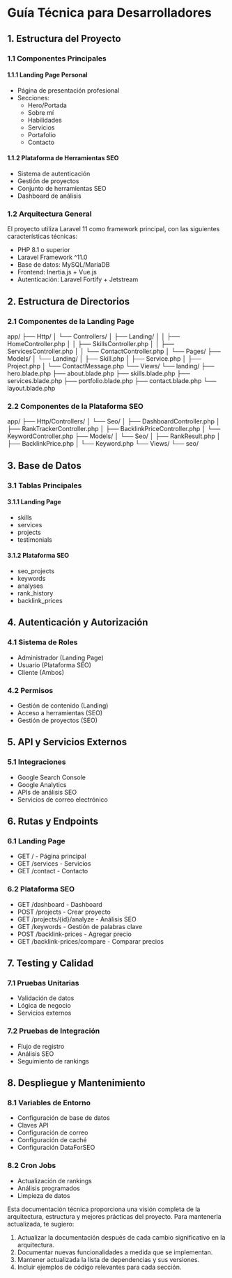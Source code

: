 # Guía Técnica para Desarrolladores

## 1. Estructura del Proyecto

### 1.1 Componentes Principales

#### 1.1.1 Landing Page Personal
- Página de presentación profesional
- Secciones:
  - Hero/Portada
  - Sobre mí
  - Habilidades
  - Servicios
  - Portafolio
  - Contacto

#### 1.1.2 Plataforma de Herramientas SEO
- Sistema de autenticación
- Gestión de proyectos
- Conjunto de herramientas SEO
- Dashboard de análisis

### 1.2 Arquitectura General
El proyecto utiliza Laravel 11 como framework principal, con las siguientes características técnicas:

- PHP 8.1 o superior
- Laravel Framework ^11.0
- Base de datos: MySQL/MariaDB
- Frontend: Inertia.js + Vue.js
- Autenticación: Laravel Fortify + Jetstream

## 2. Estructura de Directorios

### 2.1 Componentes de la Landing Page
app/
├── Http/
│   └── Controllers/
│       ├── Landing/
│       │   ├── HomeController.php
│       │   ├── SkillsController.php
│       │   ├── ServicesController.php
│       │   └── ContactController.php
│       └── Pages/
├── Models/
│   └── Landing/
│       ├── Skill.php
│       ├── Service.php
│       ├── Project.php
│       └── ContactMessage.php
└── Views/
    └── landing/
        ├── hero.blade.php
        ├── about.blade.php
        ├── skills.blade.php
        ├── services.blade.php
        ├── portfolio.blade.php
        ├── contact.blade.php
        └── layout.blade.php


### 2.2 Componentes de la Plataforma SEO
app/
├── Http/Controllers/
│   └── Seo/
│       ├── DashboardController.php
│       ├── RankTrackerController.php
│       ├── BacklinkPriceController.php
│       └── KeywordController.php
├── Models/
│   └── Seo/
│       ├── RankResult.php
│       ├── BacklinkPrice.php
│       └── Keyword.php
└── Views/
    └── seo/


## 3. Base de Datos

### 3.1 Tablas Principales

#### 3.1.1 Landing Page
- skills
- services
- projects
- testimonials

#### 3.1.2 Plataforma SEO
- seo_projects
- keywords
- analyses
- rank_history
- backlink_prices

## 4. Autenticación y Autorización

### 4.1 Sistema de Roles
- Administrador (Landing Page)
- Usuario (Plataforma SEO)
- Cliente (Ambos)

### 4.2 Permisos
- Gestión de contenido (Landing)
- Acceso a herramientas (SEO)
- Gestión de proyectos (SEO)

## 5. API y Servicios Externos

### 5.1 Integraciones
- Google Search Console
- Google Analytics
- APIs de análisis SEO
- Servicios de correo electrónico

## 6. Rutas y Endpoints

### 6.1 Landing Page
- GET / - Página principal
- GET /services - Servicios
- GET /contact - Contacto

### 6.2 Plataforma SEO
- GET /dashboard - Dashboard
- POST /projects - Crear proyecto
- GET /projects/{id}/analyze - Análisis SEO
- GET /keywords - Gestión de palabras clave
- POST /backlink-prices - Agregar precio
- GET /backlink-prices/compare - Comparar precios

## 7. Testing y Calidad

### 7.1 Pruebas Unitarias
- Validación de datos
- Lógica de negocio
- Servicios externos

### 7.2 Pruebas de Integración
- Flujo de registro
- Análisis SEO
- Seguimiento de rankings

## 8. Despliegue y Mantenimiento

### 8.1 Variables de Entorno
- Configuración de base de datos
- Claves API
- Configuración de correo
- Configuración de caché
- Configuración DataForSEO

### 8.2 Cron Jobs
- Actualización de rankings
- Análisis programados
- Limpieza de datos

Esta documentación técnica proporciona una visión completa de la arquitectura, estructura y mejores prácticas del proyecto. Para mantenerla actualizada, te sugiero:

1. Actualizar la documentación después de cada cambio significativo en la arquitectura.
2. Documentar nuevas funcionalidades a medida que se implementan.
3. Mantener actualizada la lista de dependencias y sus versiones.
4. Incluir ejemplos de código relevantes para cada sección.

